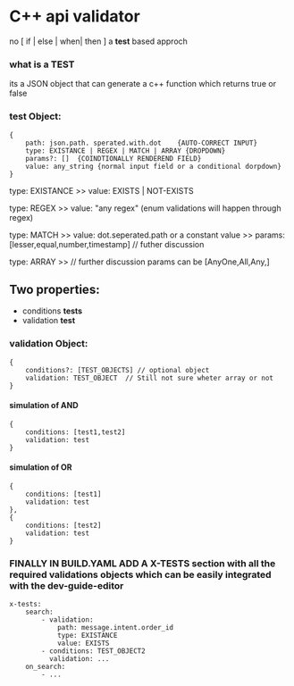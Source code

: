 # C++ api validator

no [ if | else | when| then ] a **test** based approch

### what is a **TEST**

its a JSON object that can generate a c++ function which returns true or false

### test Object:

    {
        path: json.path. sperated.with.dot    {AUTO-CORRECT INPUT}
        type: EXISTANCE | REGEX | MATCH | ARRAY {DROPDOWN}
        params?: []  {COINDTIONALLY RENDEREND FIELD}
        value: any_string {normal input field or a conditional dorpdown}
    }

type: EXISTANCE >> value: EXISTS | NOT-EXISTS

type: REGEX >> value: "any regex" (enum validations will happen through regex)

type: MATCH >> value: dot.seperated.path or a constant value >> params: [lesser,equal,number,timestamp] // futher discussion

type: ARRAY >> // further discussion params can be [AnyOne,All,Any,]

## Two properties:

- conditions **tests**
- validation **test**

### validation Object:

    {
        conditions?: [TEST_OBJECTS] // optional object
        validation: TEST_OBJECT  // Still not sure wheter array or not
    }

#### simulation of AND

    {
        conditions: [test1,test2]
        validation: test
    }

#### simulation of OR

    {
        conditions: [test1]
        validation: test
    },
    {
        conditions: [test2]
        validation: test
    }

### FINALLY IN BUILD.YAML ADD A X-TESTS section with all the required validations objects which can be easily integrated with the dev-guide-editor

```
x-tests:
    search:
        - validation:
            path: message.intent.order_id
            type: EXISTANCE
            value: EXISTS
        - conditions: TEST_OBJECT2
          validation: ...
    on_search:
        - ...
```
